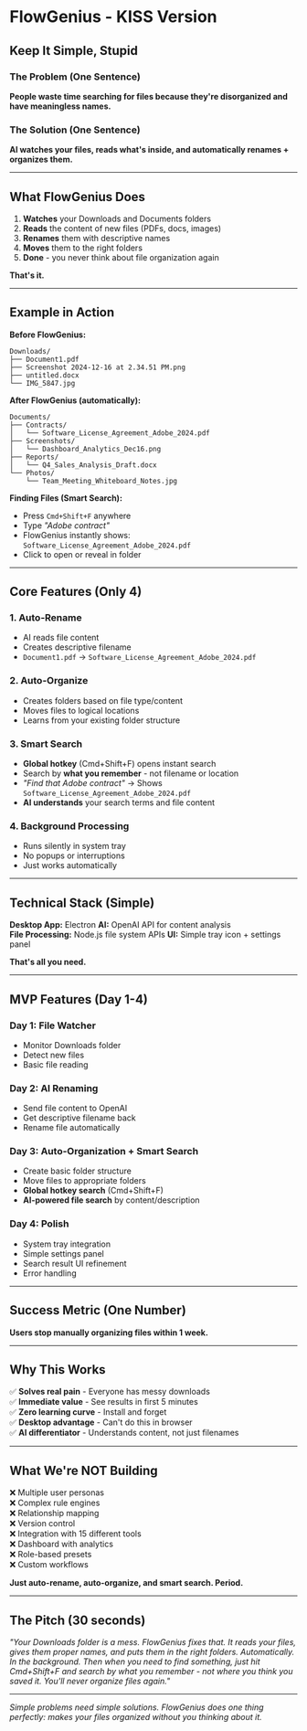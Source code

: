 # FlowGenius - KISS Version
## Keep It Simple, Stupid

### The Problem (One Sentence)
**People waste time searching for files because they're disorganized and have meaningless names.**

### The Solution (One Sentence)  
**AI watches your files, reads what's inside, and automatically renames + organizes them.**

---

## What FlowGenius Does

1. **Watches** your Downloads and Documents folders
2. **Reads** the content of new files (PDFs, docs, images)
3. **Renames** them with descriptive names
4. **Moves** them to the right folders
5. **Done** - you never think about file organization again

**That's it.**

---

## Example in Action

**Before FlowGenius:**
```
Downloads/
├── Document1.pdf
├── Screenshot 2024-12-16 at 2.34.51 PM.png  
├── untitled.docx
└── IMG_5847.jpg
```

**After FlowGenius (automatically):**
```
Documents/
├── Contracts/
│   └── Software_License_Agreement_Adobe_2024.pdf
├── Screenshots/
│   └── Dashboard_Analytics_Dec16.png
├── Reports/
│   └── Q4_Sales_Analysis_Draft.docx
└── Photos/
    └── Team_Meeting_Whiteboard_Notes.jpg
```

**Finding Files (Smart Search):**
- Press `Cmd+Shift+F` anywhere
- Type *"Adobe contract"* 
- FlowGenius instantly shows: `Software_License_Agreement_Adobe_2024.pdf`
- Click to open or reveal in folder

---

## Core Features (Only 4)

### 1. Auto-Rename
- AI reads file content
- Creates descriptive filename
- `Document1.pdf` → `Software_License_Agreement_Adobe_2024.pdf`

### 2. Auto-Organize  
- Creates folders based on file type/content
- Moves files to logical locations
- Learns from your existing folder structure

### 3. Smart Search
- **Global hotkey** (Cmd+Shift+F) opens instant search
- Search by **what you remember** - not filename or location
- *"Find that Adobe contract"* → Shows `Software_License_Agreement_Adobe_2024.pdf`
- **AI understands** your search terms and file content

### 4. Background Processing
- Runs silently in system tray
- No popups or interruptions
- Just works automatically

---

## Technical Stack (Simple)

**Desktop App:** Electron
**AI:** OpenAI API for content analysis  
**File Processing:** Node.js file system APIs
**UI:** Simple tray icon + settings panel

**That's all you need.**

---

## MVP Features (Day 1-4)

### Day 1: File Watcher
- Monitor Downloads folder
- Detect new files
- Basic file reading

### Day 2: AI Renaming
- Send file content to OpenAI
- Get descriptive filename back
- Rename file automatically

### Day 3: Auto-Organization + Smart Search
- Create basic folder structure
- Move files to appropriate folders
- **Global hotkey search** (Cmd+Shift+F)
- **AI-powered file search** by content/description

### Day 4: Polish
- System tray integration
- Simple settings panel
- Search result UI refinement
- Error handling

---

## Success Metric (One Number)

**Users stop manually organizing files within 1 week.**

---

## Why This Works

✅ **Solves real pain** - Everyone has messy downloads  
✅ **Immediate value** - See results in first 5 minutes  
✅ **Zero learning curve** - Install and forget  
✅ **Desktop advantage** - Can't do this in browser  
✅ **AI differentiator** - Understands content, not just filenames  

---

## What We're NOT Building

❌ Multiple user personas  
❌ Complex rule engines  
❌ Relationship mapping  
❌ Version control  
❌ Integration with 15 different tools  
❌ Dashboard with analytics  
❌ Role-based presets  
❌ Custom workflows  

**Just auto-rename, auto-organize, and smart search. Period.**

---

## The Pitch (30 seconds)

*"Your Downloads folder is a mess. FlowGenius fixes that. It reads your files, gives them proper names, and puts them in the right folders. Automatically. In the background. Then when you need to find something, just hit Cmd+Shift+F and search by what you remember - not where you think you saved it. You'll never organize files again."*

---

*Simple problems need simple solutions. FlowGenius does one thing perfectly: makes your files organized without you thinking about it.* 